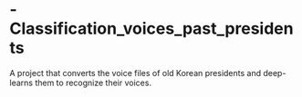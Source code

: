 # -Classification_voices_past_presidents
A project that converts the voice files of old Korean presidents and deep-learns them to recognize their voices.
